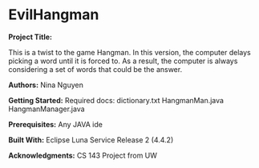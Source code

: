 # EvilHangman

**Project Title:**

This is a twist to the game Hangman. In this version, the computer delays picking a word until it is forced to. As a result, the computer is always considering a set of words that could be the answer. 

**Authors:**
Nina Nguyen

**Getting Started:**
Required docs: dictionary.txt HangmanMan.java HangmanManager.java

**Prerequisites:**
Any JAVA ide

**Built With:**
Eclipse
Luna Service Release 2 (4.4.2)

**Acknowledgments:**
CS 143 Project from UW
